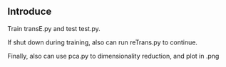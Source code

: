 ## Introduce
Train transE.py and test test.py.

If shut down during training, also can run reTrans.py to continue.

Finally, also can use pca.py to dimensionality reduction, and plot in .png

